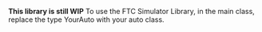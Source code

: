 **This library is still WIP**
To use the FTC Simulator Library, in the main class, replace the type YourAuto with your auto class.
